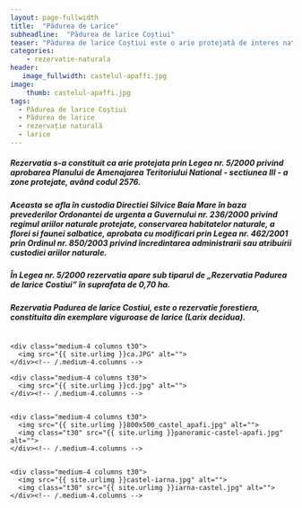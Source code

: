 ```yaml
---
layout: page-fullwidth
title:  "Pădurea de Larice"
subheadline:  "Pădurea de larice Coștiui"
teaser: "Pădurea de larice Coștiui este o arie protejată de interes național ce corespunde categoriei a IV-a (rezervație naturală de tip forestier), situată în nordul județului Maramureș, pe teritoriul administrativ al comunei Rona de Sus."
categories:
    - rezervatie-naturala
header:
   image_fullwidth: castelul-apaffi.jpg
image:
    thumb: castelul-apaffi.jpg   
tags:
  - Pădurea de larice Coștiui
  - Pădurea de larice
  - rezervație naturală
  - larice
---
```

##### Rezervatia s-a constituit ca arie protejata prin Legea nr. 5/2000 privind aprobarea Planului de Amenajarea Teritoriului National - sectiunea III - a zone protejate, având codul 2576. 
##### Aceasta se afla în custodia Directiei Silvice Baia Mare în baza prevederilor Ordonantei de urgenta a Guvernului nr. 236/2000 privind regimul ariilor naturale protejate, conservarea habitatelor naturale, a florei si faunei salbatice, aprobata cu modificari prin Legea nr. 462/2001 prin Ordinul nr. 850/2003 privind încredintarea administrarii sau atribuirii custodiei ariilor naturale.
##### În Legea nr. 5/2000 rezervatia apare sub tiparul de „Rezervatia Padurea de larice Costiui” în suprafata de 0,70 ha.
##### Rezervatia Padurea de larice Costiui, este o rezervatie forestiera, constituita din exemplare viguroase de larice (Larix decidua).

<!--more-->

<div class="row">
    <div class="medium-4 columns t30">
    <img src="{{ site.urlimg }}cc.jpg" alt="">
    </div><!-- /.medium-4.columns -->

    <div class="medium-4 columns t30">
      <img src="{{ site.urlimg }}ca.JPG" alt="">
    </div><!-- /.medium-4.columns -->

    <div class="medium-4 columns t30">
      <img src="{{ site.urlimg }}cd.jpg" alt="">
    </div><!-- /.medium-4.columns -->

</div><!-- /.row -->
<div class="row">
    <div class="medium-8 columns t30">
    <img src="{{ site.urlimg }}castelul-apaffi.jpg" alt="">
    </div><!-- /.medium-8.columns -->

    <div class="medium-4 columns t30">
      <img src="{{ site.urlimg }}800x500_castel_apafi.jpg" alt="">
      <img class="t30" src="{{ site.urlimg }}panoramic-castel-apafi.jpg" alt="">
    </div><!-- /.medium-4.columns -->

</div><!-- /.row -->


<div class="row">
    <div class="medium-8 columns t30">
    <img src="{{ site.urlimg }}castel-costiui.jpg" alt="">
    </div><!-- /.medium-8.columns -->

    <div class="medium-4 columns t30">
      <img src="{{ site.urlimg }}castel-iarna.jpg" alt="">
      <img class="t30" src="{{ site.urlimg }}iarna-castel.jpg" alt="">
    </div><!-- /.medium-4.columns -->

</div><!-- /.row -->

 [1]: http://foundation.zurb.com/docs/components/grid.html
